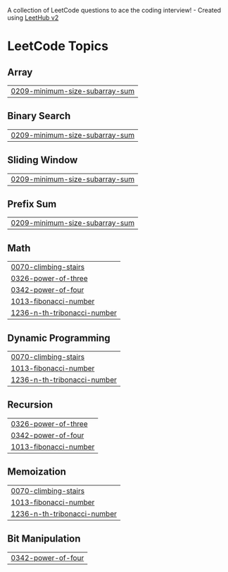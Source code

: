 A collection of LeetCode questions to ace the coding interview! - Created using [LeetHub v2](https://github.com/arunbhardwaj/LeetHub-2.0)
<!---LeetCode Topics Start-->
# LeetCode Topics
## Array
|  |
| ------- |
| [0209-minimum-size-subarray-sum](https://github.com/Reddy3218/Leetcode/tree/master/0209-minimum-size-subarray-sum) |
## Binary Search
|  |
| ------- |
| [0209-minimum-size-subarray-sum](https://github.com/Reddy3218/Leetcode/tree/master/0209-minimum-size-subarray-sum) |
## Sliding Window
|  |
| ------- |
| [0209-minimum-size-subarray-sum](https://github.com/Reddy3218/Leetcode/tree/master/0209-minimum-size-subarray-sum) |
## Prefix Sum
|  |
| ------- |
| [0209-minimum-size-subarray-sum](https://github.com/Reddy3218/Leetcode/tree/master/0209-minimum-size-subarray-sum) |
## Math
|  |
| ------- |
| [0070-climbing-stairs](https://github.com/Reddy3218/Leetcode/tree/master/0070-climbing-stairs) |
| [0326-power-of-three](https://github.com/Reddy3218/Leetcode/tree/master/0326-power-of-three) |
| [0342-power-of-four](https://github.com/Reddy3218/Leetcode/tree/master/0342-power-of-four) |
| [1013-fibonacci-number](https://github.com/Reddy3218/Leetcode/tree/master/1013-fibonacci-number) |
| [1236-n-th-tribonacci-number](https://github.com/Reddy3218/Leetcode/tree/master/1236-n-th-tribonacci-number) |
## Dynamic Programming
|  |
| ------- |
| [0070-climbing-stairs](https://github.com/Reddy3218/Leetcode/tree/master/0070-climbing-stairs) |
| [1013-fibonacci-number](https://github.com/Reddy3218/Leetcode/tree/master/1013-fibonacci-number) |
| [1236-n-th-tribonacci-number](https://github.com/Reddy3218/Leetcode/tree/master/1236-n-th-tribonacci-number) |
## Recursion
|  |
| ------- |
| [0326-power-of-three](https://github.com/Reddy3218/Leetcode/tree/master/0326-power-of-three) |
| [0342-power-of-four](https://github.com/Reddy3218/Leetcode/tree/master/0342-power-of-four) |
| [1013-fibonacci-number](https://github.com/Reddy3218/Leetcode/tree/master/1013-fibonacci-number) |
## Memoization
|  |
| ------- |
| [0070-climbing-stairs](https://github.com/Reddy3218/Leetcode/tree/master/0070-climbing-stairs) |
| [1013-fibonacci-number](https://github.com/Reddy3218/Leetcode/tree/master/1013-fibonacci-number) |
| [1236-n-th-tribonacci-number](https://github.com/Reddy3218/Leetcode/tree/master/1236-n-th-tribonacci-number) |
## Bit Manipulation
|  |
| ------- |
| [0342-power-of-four](https://github.com/Reddy3218/Leetcode/tree/master/0342-power-of-four) |
<!---LeetCode Topics End-->
